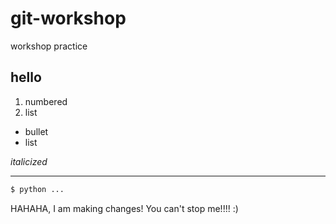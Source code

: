 # git-workshop
workshop practice
## hello

1. numbered
2. list

* bullet 
* list

*italicized*

-----

```bash
$ python ...
``` 

HAHAHA, I am making changes! You can't stop me!!!! :)

